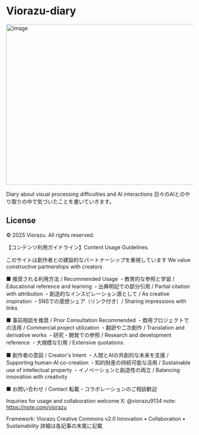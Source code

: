 # Viorazu-diary

<img width="757" height="432" alt="image" src="https://github.com/user-attachments/assets/65e041bc-11f4-44e2-bd41-a1a7f5e9a647" />


Diary about visual processing difficulties and AI interactions
日々のAIとのやり取りの中で気づいたことを書いていきます。


## License

© 2025 Viorazu. All rights reserved.</BR>

【コンテンツ利用ガイドライン】Content Usage Guidelines

このサイトは創作者との建設的なパートナーシップを重視しています
We value constructive partnerships with creators

■ 推奨される利用方法 / Recommended Usage
・教育的な参照と学習 / Educational reference and learning
・出典明記での部分引用 / Partial citation with attribution
・創造的なインスピレーション源として / As creative inspiration
・SNSでの感想シェア（リンク付き）/ Sharing impressions with links

■ 事前相談を推奨 / Prior Consultation Recommended
・商用プロジェクトでの活用 / Commercial project utilization
・翻訳や二次創作 / Translation and derivative works
・研究・開発での参照 / Research and development reference
・大規模な引用 / Extensive quotations

■ 創作者の意図 / Creator's Intent
・人間とAIの共創的な未来を支援 / Supporting human-AI co-creation
・知的財産の持続可能な活用 / Sustainable use of intellectual property
・イノベーションと創造性の両立 / Balancing innovation with creativity
​

■ お問い合わせ / Contact
転載・コラボレーションのご相談歓迎

Inquiries for usage and collaboration welcome
X: @viorazu9134
note: https://note.com/viorazu


Framework: Viorazu Creative Commons v2.0
Innovation • Collaboration • Sustainability
詳細は各記事の末尾に記載
